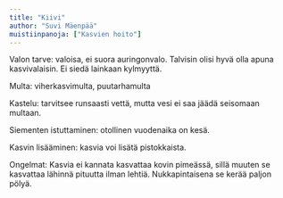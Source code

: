 ```yaml
---
title: "Kiivi"
author: "Suvi Mäenpää"
muistiinpanoja: ["Kasvien hoito"]
---
```


Valon tarve: valoisa, ei suora auringonvalo. Talvisin olisi hyvä olla apuna kasvivalaisin. Ei siedä lainkaan kylmyyttä.

Multa: viherkasvimulta, puutarhamulta

Kastelu: tarvitsee runsaasti vettä, mutta vesi ei saa jäädä seisomaan multaan.

Siementen istuttaminen: otollinen vuodenaika on kesä.

Kasvin lisääminen: kasvia voi lisätä pistokkaista.

Ongelmat: Kasvia ei kannata kasvattaa kovin pimeässä, sillä muuten se kasvattaa lähinnä pituutta ilman lehtiä. Nukkapintaisena se kerää paljon pölyä.
